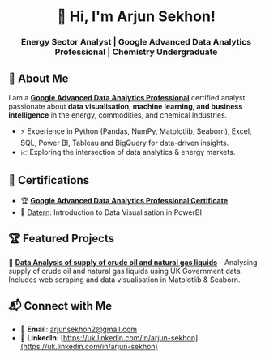<h1 align="center">👋 Hi, I'm Arjun Sekhon!</h1>
<h3 align="center">Energy Sector Analyst | Google Advanced Data Analytics Professional | Chemistry Undergraduate</h3>

## 🚀 About Me
I am a **[Google Advanced Data Analytics Professional](https://www.coursera.org/professional-certificates/google-advanced-data-analytics)** certified analyst passionate about **data visualisation, machine learning, and business intelligence** in the energy, commodities, and chemical industries.
- ⚡ Experience in Python (Pandas, NumPy, Matplotlib, Seaborn), Excel, SQL, Power BI, Tableau and BigQuery for data-driven insights.
- 📈 Exploring the intersection of data analytics & energy markets.

## 🎯 Certifications
- 🏆 **[Google Advanced Data Analytics Professional Certificate](https://www.coursera.org/account/accomplishments/professional-cert/QVYZB2WHIGLE)**
- 📜 [Datern](https://datern.co.uk/): Introduction to Data Visualisation in PowerBI

## 🏆 Featured Projects
🔹 **[Data Analysis of supply of crude oil and natural gas liquids](https://github.com/arjunsekhon/uk_govt_energy_analysis)** - Analysing supply of crude oil and natural gas liquids using UK Government data. Includes web scraping and data visualisation in Matplotlib & Seaborn.

## 📬 Connect with Me
- 📧 **Email**: arjunsekhon2@gmail.com
- 💼 **LinkedIn**: [https://uk.linkedin.com/in/arjun-sekhon](https://uk.linkedin.com/in/arjun-sekhon)
